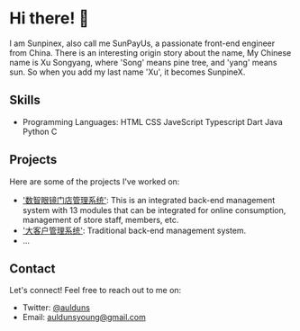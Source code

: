 # Hi there! 👋
I am Sunpinex, also call me SunPayUs, a passionate front-end engineer from China.
There is an interesting origin story about the name, My Chinese name is Xu Songyang, where 'Song' means pine tree, and 'yang' means sun. So when you add my last name 'Xu', it becomes SunpineX.

## Skills
- Programming Languages: HTML CSS JaveScript Typescript Dart Java Python C

## Projects
Here are some of the projects I've worked on:
- ['数智眼镜门店管理系统'](http://store.useeglass.com/): This is an integrated back-end management system with 13 modules that can be integrated for online consumption, management of store staff, members, etc.
- ['大客户管理系统'](https://cms.ngdonline.cn/): Traditional back-end management system.
- ...

## Contact
Let's connect! Feel free to reach out to me on:
- Twitter: [@aulduns](https://twitter.com/aulduns)
- Email: auldunsyoung@gmail.com
